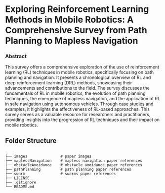 # Exploring Reinforcement Learning Methods in Mobile Robotics: A Comprehensive Survey from Path Planning to Mapless Navigation


### Abstract

This survey offers a comprehensive exploration of the use of reinforcement learning (RL) techniques in mobile robotics, specifically focusing on path planning and navigation. It presents a chronological overview of RL and deep reinforcement learning (DRL) methods, showcasing their advancements and contributions to the field. The survey discusses the fundamentals of RL in mobile robotics, the evolution of path planning techniques, the emergence of mapless navigation, and the application of RL in safe navigation using autonomous vehicles. Through case studies and examples, it highlights the effectiveness of RL-based approaches. This survey serves as a valuable resource for researchers and practitioners, providing insights into the progression of RL techniques and their impact on mobile robotics.

## Folder Structure
~~~
.
├── images               # paper images
├── maplessNavigation    # mapless navigation paper references
├── obstacleAvoidance    # obstacle avoidance paper references
├── pathPlanning         # path planning paper references
├── swarm                # swarms paper references
├── LICENSE
├── .gitignore
└── README.md
~~~
